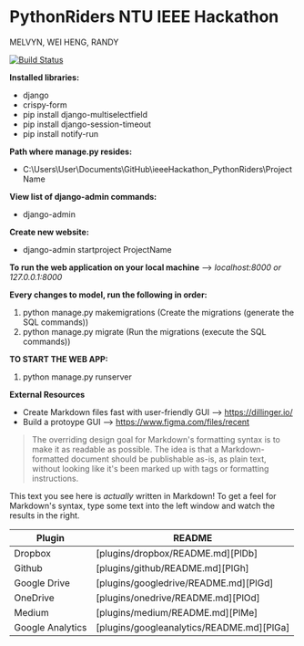 # PythonRiders NTU IEEE Hackathon 
MELVYN, WEI HENG, RANDY

[![Build Status](https://travis-ci.org/joemccann/dillinger.svg?branch=master)](https://travis-ci.org/joemccann/dillinger)

**Installed libraries:**

  - django
  - crispy-form
  - pip install django-multiselectfield
  - pip install django-session-timeout
  - pip install notify-run

**Path where manage.py resides:**
  - C:\Users\User\Documents\GitHub\ieeeHackathon_PythonRiders\ProjectName

**View list of django-admin commands:**
  - django-admin

**Create new website:**
  - django-admin startproject ProjectName

**To run the web application on your local machine** -->    *localhost:8000 or 127.0.0.1:8000*

**Every changes to model, run the following in order:**
1)	python manage.py makemigrations	(Create the migrations (generate the SQL commands))
2)	python manage.py migrate	(Run the migrations (execute the SQL commands))


**TO START THE WEB APP:**
1)	python manage.py  runserver


**External Resources**
  - Create Markdown files fast with user-friendly GUI --> https://dillinger.io/
  - Build a protoype GUI --> https://www.figma.com/files/recent


> The overriding design goal for Markdown's
> formatting syntax is to make it as readable
> as possible. The idea is that a
> Markdown-formatted document should be
> publishable as-is, as plain text, without
> looking like it's been marked up with tags
> or formatting instructions.

This text you see here is *actually* written in Markdown! To get a feel for Markdown's syntax, type some text into the left window and watch the results in the right.


| Plugin | README |
| ------ | ------ |
| Dropbox | [plugins/dropbox/README.md][PlDb] |
| Github | [plugins/github/README.md][PlGh] |
| Google Drive | [plugins/googledrive/README.md][PlGd] |
| OneDrive | [plugins/onedrive/README.md][PlOd] |
| Medium | [plugins/medium/README.md][PlMe] |
| Google Analytics | [plugins/googleanalytics/README.md][PlGa] |

